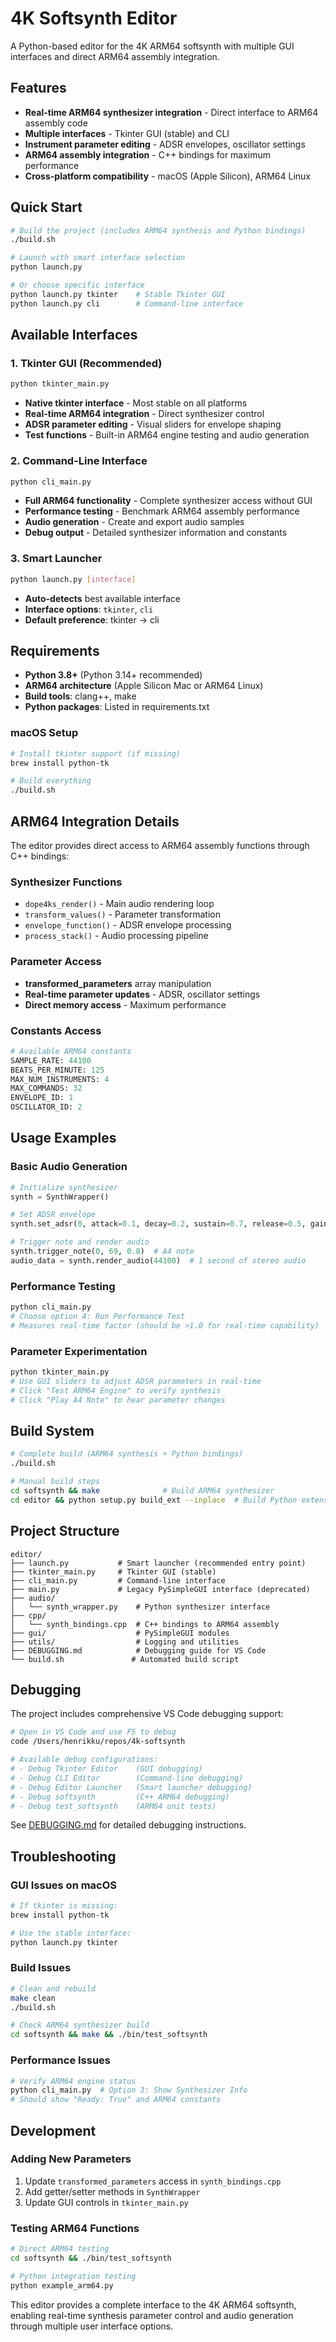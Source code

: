 # 4K Softsynth Editor

A Python-based editor for the 4K ARM64 softsynth with multiple GUI interfaces and direct ARM64 assembly integration.

## Features

- **Real-time ARM64 synthesizer integration** - Direct interface to ARM64 assembly code
- **Multiple interfaces** - Tkinter GUI (stable) and CLI
- **Instrument parameter editing** - ADSR envelopes, oscillator settings
- **ARM64 assembly integration** - C++ bindings for maximum performance
- **Cross-platform compatibility** - macOS (Apple Silicon), ARM64 Linux

## Quick Start

```bash
# Build the project (includes ARM64 synthesis and Python bindings)
./build.sh

# Launch with smart interface selection
python launch.py

# Or choose specific interface
python launch.py tkinter    # Stable Tkinter GUI
python launch.py cli        # Command-line interface
```

## Available Interfaces

### 1. Tkinter GUI (Recommended)

```bash
python tkinter_main.py
```

- **Native tkinter interface** - Most stable on all platforms
- **Real-time ARM64 integration** - Direct synthesizer control
- **ADSR parameter editing** - Visual sliders for envelope shaping
- **Test functions** - Built-in ARM64 engine testing and audio generation

### 2. Command-Line Interface

```bash
python cli_main.py
```

- **Full ARM64 functionality** - Complete synthesizer access without GUI
- **Performance testing** - Benchmark ARM64 assembly performance
- **Audio generation** - Create and export audio samples
- **Debug output** - Detailed synthesizer information and constants

### 3. Smart Launcher

```bash
python launch.py [interface]
```

- **Auto-detects** best available interface
- **Interface options**: `tkinter`, `cli`
- **Default preference**: tkinter → cli

## Requirements

- **Python 3.8+** (Python 3.14+ recommended)
- **ARM64 architecture** (Apple Silicon Mac or ARM64 Linux)
- **Build tools**: clang++, make
- **Python packages**: Listed in requirements.txt

### macOS Setup

```bash
# Install tkinter support (if missing)
brew install python-tk

# Build everything
./build.sh
```

## ARM64 Integration Details

The editor provides direct access to ARM64 assembly functions through C++ bindings:

### Synthesizer Functions

- `dope4ks_render()` - Main audio rendering loop
- `transform_values()` - Parameter transformation
- `envelope_function()` - ADSR envelope processing
- `process_stack()` - Audio processing pipeline

### Parameter Access

- **transformed_parameters** array manipulation
- **Real-time parameter updates** - ADSR, oscillator settings
- **Direct memory access** - Maximum performance

### Constants Access

```python
# Available ARM64 constants
SAMPLE_RATE: 44100
BEATS_PER_MINUTE: 125
MAX_NUM_INSTRUMENTS: 4
MAX_COMMANDS: 32
ENVELOPE_ID: 1
OSCILLATOR_ID: 2
```

## Usage Examples

### Basic Audio Generation

```python
# Initialize synthesizer
synth = SynthWrapper()

# Set ADSR envelope
synth.set_adsr(0, attack=0.1, decay=0.2, sustain=0.7, release=0.5, gain=0.8)

# Trigger note and render audio
synth.trigger_note(0, 69, 0.8)  # A4 note
audio_data = synth.render_audio(44100)  # 1 second of stereo audio
```

### Performance Testing

```bash
python cli_main.py
# Choose option 4: Run Performance Test
# Measures real-time factor (should be >1.0 for real-time capability)
```

### Parameter Experimentation

```bash
python tkinter_main.py
# Use GUI sliders to adjust ADSR parameters in real-time
# Click "Test ARM64 Engine" to verify synthesis
# Click "Play A4 Note" to hear parameter changes
```

## Build System

```bash
# Complete build (ARM64 synthesis + Python bindings)
./build.sh

# Manual build steps
cd softsynth && make              # Build ARM64 synthesizer
cd editor && python setup.py build_ext --inplace  # Build Python extension
```

## Project Structure

```
editor/
├── launch.py           # Smart launcher (recommended entry point)
├── tkinter_main.py     # Tkinter GUI (stable)
├── cli_main.py         # Command-line interface
├── main.py             # Legacy PySimpleGUI interface (deprecated)
├── audio/
│   └── synth_wrapper.py    # Python synthesizer interface
├── cpp/
│   └── synth_bindings.cpp  # C++ bindings to ARM64 assembly
├── gui/                    # PySimpleGUI modules
├── utils/                  # Logging and utilities
├── DEBUGGING.md            # Debugging guide for VS Code
└── build.sh               # Automated build script
```

## Debugging

The project includes comprehensive VS Code debugging support:

```bash
# Open in VS Code and use F5 to debug
code /Users/henrikku/repos/4k-softsynth

# Available debug configurations:
# - Debug Tkinter Editor    (GUI debugging)
# - Debug CLI Editor        (Command-line debugging)
# - Debug Editor Launcher   (Smart launcher debugging)
# - Debug softsynth         (C++ ARM64 debugging)
# - Debug test_softsynth    (ARM64 unit tests)
```

See [DEBUGGING.md](DEBUGGING.md) for detailed debugging instructions.

## Troubleshooting

### GUI Issues on macOS

```bash
# If tkinter is missing:
brew install python-tk

# Use the stable interface:
python launch.py tkinter
```

### Build Issues

```bash
# Clean and rebuild
make clean
./build.sh

# Check ARM64 synthesizer build
cd softsynth && make && ./bin/test_softsynth
```

### Performance Issues

```bash
# Verify ARM64 engine status
python cli_main.py  # Option 3: Show Synthesizer Info
# Should show "Ready: True" and ARM64 constants
```

## Development

### Adding New Parameters

1. Update `transformed_parameters` access in `synth_bindings.cpp`
2. Add getter/setter methods in `SynthWrapper`
3. Update GUI controls in `tkinter_main.py`

### Testing ARM64 Functions

```bash
# Direct ARM64 testing
cd softsynth && ./bin/test_softsynth

# Python integration testing
python example_arm64.py
```

This editor provides a complete interface to the 4K ARM64 softsynth, enabling real-time synthesis parameter control and audio generation through multiple user interface options.
